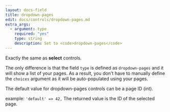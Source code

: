 ```yaml
---
layout: docs-field
title: dropdown-pages
edit: docs/controls/dropdown-pages.md
extra_args:
  - argument: type
    required: "yes"
    type: string
    description: Set to <code>dropdown-pages</code>
---
```



Exactly the same as **select** controls.

The only difference is that the field `type` is defined as `dropdown-pages` and it will show a list of your pages. As a result, you don't have to manually define the `choices` argument as it will be auto-populated using your pages.

The default value for dropdown-pages controls can be a page ID (int).

example: `'default' => 42,`
The returned value is the ID of the selected page.
